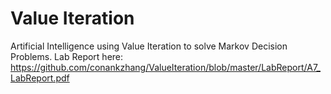 # Value Iteration
Artificial Intelligence using Value Iteration to solve Markov Decision Problems. Lab Report here: https://github.com/conankzhang/ValueIteration/blob/master/LabReport/A7_LabReport.pdf
